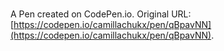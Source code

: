 # 

A Pen created on CodePen.io. Original URL: [https://codepen.io/camillachukx/pen/qBpavNN](https://codepen.io/camillachukx/pen/qBpavNN).


